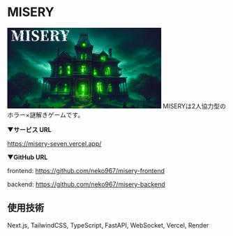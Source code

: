 # MISERY
<img src="https://github.com/neko967/misery-frontend/blob/main/src/app/twitter-image.jpg" width="70%" />
MISERYは2人協力型のホラー×謎解きゲームです。

▼**サービス URL**

https://misery-seven.vercel.app/

▼**GitHub URL**

frontend: https://github.com/neko967/misery-frontend

backend: https://github.com/neko967/misery-backend

## 使用技術
Next.js, TailwindCSS, TypeScript, FastAPI, WebSocket, Vercel, Render
